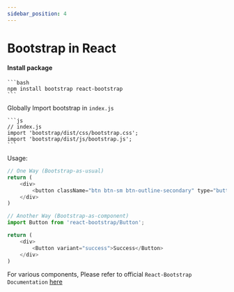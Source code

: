```yaml
---
sidebar_position: 4
---
```

# Bootstrap in React

#### Install package

    ```bash
    npm install bootstrap react-bootstrap
    ```

Globally Import bootstrap in `index.js`

    ```js
    // index.js
    import 'bootstrap/dist/css/bootstrap.css';
    import 'bootstrap/dist/js/bootstrap.js';
    ```

Usage:
```js
// One Way (Bootstrap-as-usual)
return (
    <div>
        <button className="btn btn-sm btn-outline-secondary" type="button">Bootstrap Button</button>
    </div>
)

// Another Way (Bootstrap-as-component)
import Button from 'react-bootstrap/Button';

return (
    <div>
        <Button variant="success">Success</Button>
    </div>
)
```

For various components, Please refer to official `React-Bootstrap Documentation` [here](https://react-bootstrap.github.io/docs/getting-started/introduction)